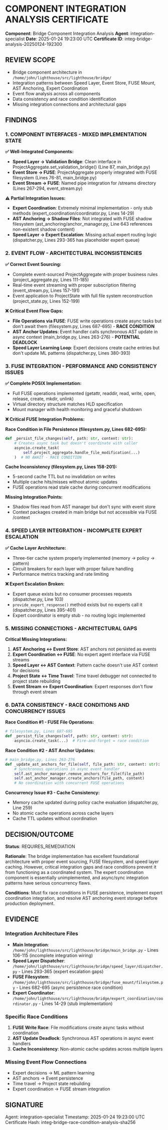 # COMPONENT INTEGRATION ANALYSIS CERTIFICATE

**Component**: Bridge Component Integration Analysis
**Agent**: integration-specialist
**Date**: 2025-01-24 19:23:00 UTC
**Certificate ID**: integ-bridge-analysis-20250124-192300

## REVIEW SCOPE
- Bridge component architecture in `/home/john/lighthouse/src/lighthouse/bridge/`
- Integration patterns between Speed Layer, Event Store, FUSE Mount, AST Anchoring, Expert Coordination
- Event flow analysis across all components
- Data consistency and race condition identification
- Missing integration connections and architectural gaps

## FINDINGS

### 1. COMPONENT INTERFACES - MIXED IMPLEMENTATION STATE

**✅ Well-Integrated Components:**
- **Speed Layer → Validation Bridge**: Clean interface in ProjectAggregate.set_validation_bridge() (Line 87, main_bridge.py)
- **Event Store → FUSE**: ProjectAggregate properly integrated with FUSE filesystem (Lines 76-81, main_bridge.py)  
- **Event Stream → FUSE**: Named pipe integration for /streams directory (Lines 267-294, event_stream.py)

**⚠️ Partial Integration Issues:**
- **Expert Coordination**: Extremely minimal implementation - only stub methods (expert_coordination/coordinator.py, Lines 14-29)
- **AST Anchoring → Shadow Files**: Not integrated with FUSE shadow filesystem (ast_anchoring/anchor_manager.py, Line 643 references non-existent shadow content)
- **Speed Layer → Expert Escalation**: Missing actual expert routing logic (dispatcher.py, Lines 293-365 has placeholder expert queue)

### 2. EVENT FLOW - ARCHITECTURAL INCONSISTENCIES

**✅ Correct Event Sourcing:**
- Complete event-sourced ProjectAggregate with proper business rules (project_aggregate.py, Lines 111-185)
- Real-time event streaming with proper subscription filtering (event_stream.py, Lines 157-191)
- Event application to ProjectState with full file system reconstruction (project_state.py, Lines 152-199)

**❌ Critical Event Flow Gaps:**
- **File Operations via FUSE**: FUSE write operations create async tasks but don't await them (filesystem.py, Lines 687-695) - **RACE CONDITION**
- **AST Anchor Updates**: Event handler calls synchronous AST update in async context (main_bridge.py, Lines 263-276) - **POTENTIAL DEADLOCK**
- **Speed Layer Learning Loop**: Expert decisions create cache entries but don't update ML patterns (dispatcher.py, Lines 380-393)

### 3. FUSE INTEGRATION - PERFORMANCE AND CONSISTENCY ISSUES  

**✅ Complete POSIX Implementation:**
- Full FUSE operations implemented (getattr, readdir, read, write, open, release, create, mkdir, unlink)
- Virtual directory structure matches HLD specification
- Mount manager with health monitoring and graceful shutdown

**❌ Critical FUSE Integration Problems:**

**Race Condition in File Persistence (filesystem.py, Lines 682-695):**
```python
def _persist_file_changes(self, path: str, content: str):
    # Creates async task but doesn't coordinate with caller
    asyncio.create_task(
        self.project_aggregate.handle_file_modification(...)
    )  # NO AWAIT - RACE CONDITION
```

**Cache Inconsistency (filesystem.py, Lines 158-201):**
- 5-second cache TTL but no invalidation on writes
- Multiple cache hits/misses without atomic updates
- FUSE operations read stale cache during concurrent modifications

**Missing Integration Points:**
- Shadow files read from AST manager but don't sync with event store
- Context packages created in main bridge but not accessible via FUSE /context

### 4. SPEED LAYER INTEGRATION - INCOMPLETE EXPERT ESCALATION

**✅ Cache Layer Architecture:**
- Three-tier cache system properly implemented (memory → policy → pattern)
- Circuit breakers for each layer with proper failure handling
- Performance metrics tracking and rate limiting

**❌ Expert Escalation Broken:**
- Expert queue exists but no consumer processes requests (dispatcher.py, Line 103)
- `provide_expert_response()` method exists but no experts call it (dispatcher.py, Lines 395-401)
- Expert coordinator is empty stub - no routing logic implemented

### 5. MISSING CONNECTIONS - ARCHITECTURAL GAPS

**Critical Missing Integrations:**

1. **AST Anchoring ↔ Event Store**: AST anchors not persisted as events
2. **Expert Coordination ↔ FUSE**: No expert agent interface via FUSE streams  
3. **Speed Layer ↔ AST Context**: Pattern cache doesn't use AST context for decisions
4. **Project State ↔ Time Travel**: Time travel debugger not connected to project state rebuilding
5. **Event Stream ↔ Expert Coordination**: Expert responses don't flow through event stream

### 6. DATA CONSISTENCY - RACE CONDITIONS AND CONCURRENCY ISSUES

**Race Condition #1 - FUSE File Operations:**
```python
# filesystem.py, Lines 687-695
def _persist_file_changes(self, path: str, content: str):
    asyncio.create_task(...)  # Fire-and-forget = race condition
```

**Race Condition #2 - AST Anchor Updates:**
```python
# main_bridge.py, Lines 263-276  
def _update_ast_anchors_for_file(self, file_path: str, content: str):
    # Synchronous operations in async event handler
    self.ast_anchor_manager.remove_anchors_for_file(file_path) 
    self.ast_anchor_manager.create_anchors(file_path, content)
    # No coordination with concurrent FUSE operations
```

**Concurrency Issue #3 - Cache Consistency:**
- Memory cache updated during policy cache evaluation (dispatcher.py, Line 259)
- No atomic cache operations across cache layers
- Cache TTL updates without coordination

## DECISION/OUTCOME

**Status**: REQUIRES_REMEDIATION

**Rationale**: The bridge implementation has excellent foundational architecture with proper event sourcing, FUSE filesystem, and speed layer caching. However, critical integration gaps and race conditions prevent it from functioning as a coordinated system. The expert coordination component is essentially unimplemented, and async/sync integration patterns have serious concurrency flaws.

**Conditions**: Must fix race conditions in FUSE persistence, implement expert coordination integration, and resolve AST anchoring event storage before production deployment.

## EVIDENCE

### Integration Architecture Files
- **Main Integration**: `/home/john/lighthouse/src/lighthouse/bridge/main_bridge.py` - Lines 106-115 (incomplete integration wiring)
- **Speed Layer Dispatcher**: `/home/john/lighthouse/src/lighthouse/bridge/speed_layer/dispatcher.py` - Lines 293-365 (expert escalation gaps)
- **FUSE Filesystem**: `/home/john/lighthouse/src/lighthouse/bridge/fuse_mount/filesystem.py` - Lines 682-695 (async persistence race condition)
- **Expert Coordinator**: `/home/john/lighthouse/src/lighthouse/bridge/expert_coordination/coordinator.py` - Lines 14-29 (stub implementation)

### Specific Race Conditions
1. **FUSE Write Race**: File modifications create async tasks without coordination
2. **AST Update Deadlock**: Synchronous AST operations in async event handlers  
3. **Cache Inconsistency**: Non-atomic cache updates across multiple layers

### Missing Event Flow Connections
- Expert decisions → ML pattern learning
- AST anchors → Event persistence
- Time travel → Project state rebuilding
- Expert coordination → FUSE stream integration

## SIGNATURE
Agent: integration-specialist
Timestamp: 2025-01-24 19:23:00 UTC
Certificate Hash: integ-bridge-race-condition-analysis-sha256